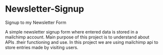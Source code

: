 # Newsletter-Signup
Signup to my Newsletter Form

A simple newsletter signup form where entered data is stored in a mailchimp account.
Main purpose of this project is to understand about APIs .their functioning and use.
In this project we are using mailchimp api to store entries made by visiting users.

